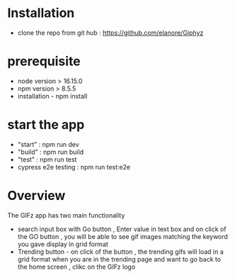 
# Installation 
- clone the repo from git hub : https://github.com/elanore/Giphyz
# prerequisite
- node version > 16.15.0
- npm version > 8.5.5
- installation - npm install 


# start the app

- "start" : npm run dev
- "build" : npm run build
- "test" : npm run test 
- cypress e2e testing : npm run test:e2e

# Overview
The GIFz app has two main functionality 
- search input box with Go button , Enter value in text box and on click of the GO button , you will be able to see gif images matching the keyword you gave display in grid format
- Trending button - on click of the button , the trending gifs will load in a grid format
when you are in the trending page and want to go back to the home screen , clikc on the GIFz logo
